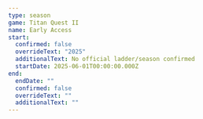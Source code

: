```yaml
---
type: season
game: Titan Quest II
name: Early Access
start:
  confirmed: false
  overrideText: "2025"
  additionalText: No official ladder/season confirmed
  startDate: 2025-06-01T00:00:00.000Z
end:
  endDate: ""
  confirmed: false
  overrideText: ""
  additionalText: ""
---
```

